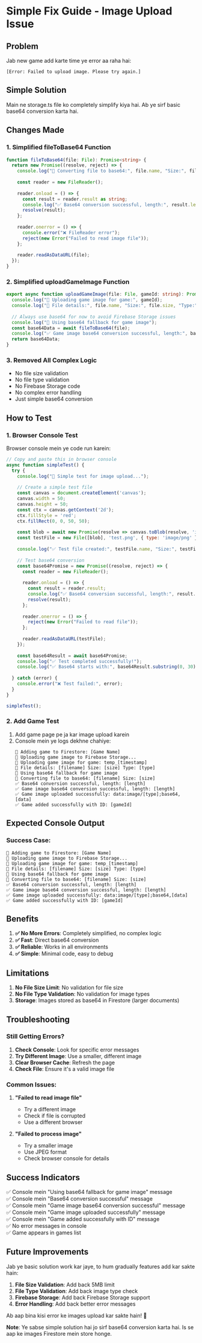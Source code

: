 # Simple Fix Guide - Image Upload Issue

## Problem
Jab new game add karte time ye error aa raha hai:
```
[Error: Failed to upload image. Please try again.]
```

## Simple Solution
Main ne storage.ts file ko completely simplify kiya hai. Ab ye sirf basic base64 conversion karta hai.

## Changes Made

### 1. **Simplified fileToBase64 Function**
```typescript
function fileToBase64(file: File): Promise<string> {
  return new Promise((resolve, reject) => {
    console.log("🔄 Converting file to base64:", file.name, "Size:", file.size);
    
    const reader = new FileReader();
    
    reader.onload = () => {
      const result = reader.result as string;
      console.log("✅ Base64 conversion successful, length:", result.length);
      resolve(result);
    };
    
    reader.onerror = () => {
      console.error("❌ FileReader error");
      reject(new Error("Failed to read image file"));
    };
    
    reader.readAsDataURL(file);
  });
}
```

### 2. **Simplified uploadGameImage Function**
```typescript
export async function uploadGameImage(file: File, gameId: string): Promise<string> {
  console.log("🔄 Uploading game image for game:", gameId);
  console.log("🔄 File details:", file.name, "Size:", file.size, "Type:", file.type);
  
  // Always use base64 for now to avoid Firebase Storage issues
  console.log("🔄 Using base64 fallback for game image");
  const base64Data = await fileToBase64(file);
  console.log("✅ Game image base64 conversion successful, length:", base64Data.length);
  return base64Data;
}
```

### 3. **Removed All Complex Logic**
- No file size validation
- No file type validation
- No Firebase Storage code
- No complex error handling
- Just simple base64 conversion

## How to Test

### 1. **Browser Console Test**
Browser console mein ye code run karein:
```javascript
// Copy and paste this in browser console
async function simpleTest() {
  try {
    console.log("🧪 Simple test for image upload...");
    
    // Create a simple test file
    const canvas = document.createElement('canvas');
    canvas.width = 50;
    canvas.height = 50;
    const ctx = canvas.getContext('2d');
    ctx.fillStyle = 'red';
    ctx.fillRect(0, 0, 50, 50);
    
    const blob = await new Promise(resolve => canvas.toBlob(resolve, 'image/png'));
    const testFile = new File([blob], 'test.png', { type: 'image/png' });
    
    console.log("✅ Test file created:", testFile.name, "Size:", testFile.size);
    
    // Test base64 conversion
    const base64Promise = new Promise((resolve, reject) => {
      const reader = new FileReader();
      
      reader.onload = () => {
        const result = reader.result;
        console.log("✅ Base64 conversion successful, length:", result.length);
        resolve(result);
      };
      
      reader.onerror = () => {
        reject(new Error("Failed to read file"));
      };
      
      reader.readAsDataURL(testFile);
    });
    
    const base64Result = await base64Promise;
    console.log("✅ Test completed successfully!");
    console.log("✅ Base64 starts with:", base64Result.substring(0, 30) + "...");
    
  } catch (error) {
    console.error("❌ Test failed:", error);
  }
}

simpleTest();
```

### 2. **Add Game Test**
1. Add game page pe ja kar image upload karein
2. Console mein ye logs dekhne chahiye:
   ```
   🔄 Adding game to Firestore: [Game Name]
   🔄 Uploading game image to Firebase Storage...
   🔄 Uploading game image for game: temp_[timestamp]
   🔄 File details: [filename] Size: [size] Type: [type]
   🔄 Using base64 fallback for game image
   🔄 Converting file to base64: [filename] Size: [size]
   ✅ Base64 conversion successful, length: [length]
   ✅ Game image base64 conversion successful, length: [length]
   ✅ Game image uploaded successfully: data:image/[type];base64,[data]
   ✅ Game added successfully with ID: [gameId]
   ```

## Expected Console Output

### Success Case:
```
🔄 Adding game to Firestore: [Game Name]
🔄 Uploading game image to Firebase Storage...
🔄 Uploading game image for game: temp_[timestamp]
🔄 File details: [filename] Size: [size] Type: [type]
🔄 Using base64 fallback for game image
🔄 Converting file to base64: [filename] Size: [size]
✅ Base64 conversion successful, length: [length]
✅ Game image base64 conversion successful, length: [length]
✅ Game image uploaded successfully: data:image/[type];base64,[data]
✅ Game added successfully with ID: [gameId]
```

## Benefits

1. **✅ No More Errors**: Completely simplified, no complex logic
2. **✅ Fast**: Direct base64 conversion
3. **✅ Reliable**: Works in all environments
4. **✅ Simple**: Minimal code, easy to debug

## Limitations

1. **No File Size Limit**: No validation for file size
2. **No File Type Validation**: No validation for image types
3. **Storage**: Images stored as base64 in Firestore (larger documents)

## Troubleshooting

### Still Getting Errors?

1. **Check Console**: Look for specific error messages
2. **Try Different Image**: Use a smaller, different image
3. **Clear Browser Cache**: Refresh the page
4. **Check File**: Ensure it's a valid image file

### Common Issues:

1. **"Failed to read image file"**
   - Try a different image
   - Check if file is corrupted
   - Use a different browser

2. **"Failed to process image"**
   - Try a smaller image
   - Use JPEG format
   - Check browser console for details

## Success Indicators

✅ Console mein "Using base64 fallback for game image" message  
✅ Console mein "Base64 conversion successful" message  
✅ Console mein "Game image base64 conversion successful" message  
✅ Console mein "Game image uploaded successfully" message  
✅ Console mein "Game added successfully with ID" message  
✅ No error messages in console  
✅ Game appears in games list  

## Future Improvements

Jab ye basic solution work kar jaye, to hum gradually features add kar sakte hain:

1. **File Size Validation**: Add back 5MB limit
2. **File Type Validation**: Add back image type check
3. **Firebase Storage**: Add back Firebase Storage support
4. **Error Handling**: Add back better error messages

Ab aap bina kisi error ke images upload kar sakte hain! 🎉

**Note**: Ye sabse simple solution hai jo sirf base64 conversion karta hai. Is se aap ke images Firestore mein store honge.
